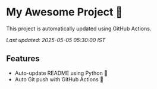 # My Awesome Project 🚀

This project is automatically updated using GitHub Actions.

_Last updated: 2025-05-05 05:30:00 IST_

## Features
- Auto-update README using Python 🐍
- Auto Git push with GitHub Actions 🤖
